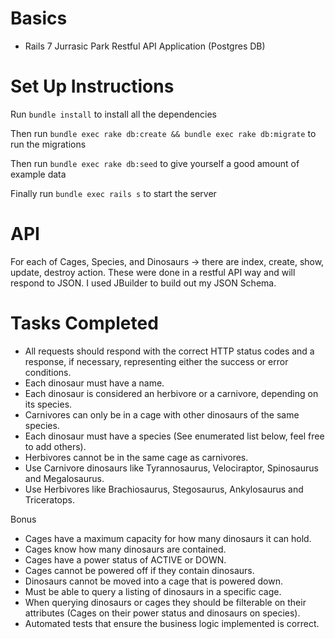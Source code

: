 # Basics
- Rails 7 Jurrasic Park Restful API Application (Postgres DB)

# Set Up Instructions
Run `bundle install` to install all the dependencies

Then run `bundle exec rake db:create && bundle exec rake db:migrate` to run the migrations

Then run `bundle exec rake db:seed` to give yourself a good amount of example data

Finally run `bundle exec rails s` to start the server

# API
For each of Cages, Species, and Dinosaurs -> there are index, create, show, update, destroy action. 
These were done in a restful API way and will respond to JSON. I used JBuilder to build out my JSON Schema.

# Tasks Completed
- All requests should respond with the correct HTTP status codes and a response, if necessary, representing either the success or error conditions.
- Each dinosaur must have a name.
- Each dinosaur is considered an herbivore or a carnivore, depending on its species.
- Carnivores can only be in a cage with other dinosaurs of the same species.
- Each dinosaur must have a species (See enumerated list below, feel free to add others).
- Herbivores cannot be in the same cage as carnivores.
- Use Carnivore dinosaurs like Tyrannosaurus, Velociraptor, Spinosaurus and Megalosaurus.
- Use Herbivores like Brachiosaurus, Stegosaurus, Ankylosaurus and Triceratops.

Bonus
- Cages have a maximum capacity for how many dinosaurs it can hold.
- Cages know how many dinosaurs are contained.
- Cages have a power status of ACTIVE or DOWN.
- Cages cannot be powered off if they contain dinosaurs.
- Dinosaurs cannot be moved into a cage that is powered down.
- Must be able to query a listing of dinosaurs in a specific cage.
- When querying dinosaurs or cages they should be filterable on their attributes (Cages on their power status and dinosaurs on species).
- Automated tests that ensure the business logic implemented is correct.
